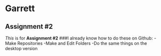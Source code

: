 # Garrett
## Assignment #2
*This* is for **Assignment #2**
###I already know how to do these on Github:
-Make Repositories
-Make and Edit Folders
-Do the same things on the desktop version
